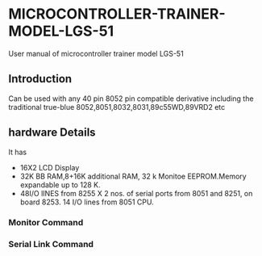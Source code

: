 # MICROCONTROLLER-TRAINER-MODEL-LGS-51
User manual of microcontroller trainer model LGS-51
## Introduction
Can be used with any 40 pin 8052 pin compatible derivative including the traditional true-blue 8052,8051,8032,8031,89c55WD,89VRD2 etc
## hardware Details
It has
* 16X2 LCD Display
* 32K BB RAM,8+16K additional RAM, 32 k Monitoe EEPROM.Memory expandable up to 128 K.
* 48I/O lINES from 8255 X 2 nos. of serial ports from 8051 and 8251, on board 8253. 14 I/O lines from 8051 CPU.

### Monitor Command
### Serial Link Command

